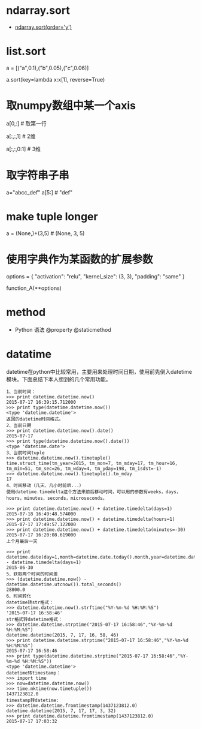 # ndarray.sort
- [ndarray.sort(order='y')](https://docs.scipy.org/doc/numpy-1.15.1/reference/generated/numpy.ndarray.sort.html#numpy.ndarray.sort)

# list.sort
a = [("a",0.1),("b",0.05),("c",0.06)]

a.sort(key=lambda x:x[1], reverse=True)

# 取numpy数组中某一个axis
a[0,:] # 取第一行

a[:,:,1] # 2维

a[:,:,0:1] # 3维

# 取字符串子串
a="abcc_def"
a[5:] # "def"

# make tuple longer
a = (None,)+(3,5) # (None, 3, 5)

# 使用字典作为某函数的扩展参数
options = {
    "activation": "relu",
    "kernel_size": (3, 3),
    "padding": "same"
}

function_A(**options)

# method
- Python 语法
@property
@staticmethod

# datatime
datetime在python中比较常用，主要用来处理时间日期，使用前先倒入datetime模块。下面总结下本人想到的几个常用功能。
```
1、当前时间：
>>> print datetime.datetime.now()
2015-07-17 16:39:15.712000
>>> print type(datetime.datetime.now())
<type 'datetime.datetime'>
返回的datetime时间格式。
2、当前日期
>>> print datetime.datetime.now().date()
2015-07-17
>>> print type(datetime.datetime.now().date())
<type 'datetime.date'>
3、当前时间tuple
>>> datetime.datetime.now().timetuple()
time.struct_time(tm_year=2015, tm_mon=7, tm_mday=17, tm_hour=16, tm_min=51, tm_sec=26, tm_wday=4, tm_yday=198, tm_isdst=-1)
>>> datetime.datetime.now().timetuple().tm_mday
17
4、时间移动（几天、几小时前后...）
使用datetime.timedelta这个方法来前后移动时间，可以用的参数有weeks，days，hours，minutes，seconds，microseconds。

>>> print datetime.datetime.now() + datetime.timedelta(days=1)
2015-07-18 16:49:48.574000
>>> print datetime.datetime.now() + datetime.timedelta(hours=1)
2015-07-17 17:49:57.122000
>>> print datetime.datetime.now() + datetime.timedelta(minutes=-30)
2015-07-17 16:20:08.619000
上个月最后一天

>>> print datetime.date(day=1,month=datetime.date.today().month,year=datetime.date.today().year) - datetime.timedelta(days=1)
2015-06-30
5、获取两个时间的时间差
>>> (datetime.datetime.now() - datetime.datetime.utcnow()).total_seconds()
28800.0
6、时间转化
datetime转str格式：
>>> datetime.datetime.now().strftime("%Y-%m-%d %H:%M:%S")
'2015-07-17 16:58:46'
str格式转datetime格式：
>>> datetime.datetime.strptime("2015-07-17 16:58:46","%Y-%m-%d %H:%M:%S")
datetime.datetime(2015, 7, 17, 16, 58, 46)
>>> print datetime.datetime.strptime("2015-07-17 16:58:46","%Y-%m-%d %H:%M:%S")
2015-07-17 16:58:46
>>> print type(datetime.datetime.strptime("2015-07-17 16:58:46","%Y-%m-%d %H:%M:%S"))
<type 'datetime.datetime'>
datetime转timestamp：
>>> import time
>>> now=datetime.datetime.now()
>>> time.mktime(now.timetuple())
1437123812.0
timestamp转datetime:
>>> datetime.datetime.fromtimestamp(1437123812.0)
datetime.datetime(2015, 7, 17, 17, 3, 32)
>>> print datetime.datetime.fromtimestamp(1437123812.0)
2015-07-17 17:03:32
```

